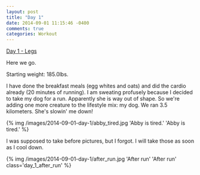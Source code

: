 ```yaml
---
layout: post
title: "Day 1"
date: 2014-09-01 11:15:46 -0400
comments: true
categories: Workout
---
```


[Day 1 - Legs](http://www.bodybuilding.com/fun/kris-gethin-12-week-daily-trainer-week-1-day-1.html)

Here we go. 

Starting weight: 185.0lbs. 

I have done the breakfast meals (egg whites and oats) and did the cardio already (20 minutes of running). I am sweating profusely because I decided to take my dog for a run. Apparently she is way out of shape. So we're adding one more creature to the lifestyle mix: my dog. We ran 3.5 kilometers. She's slowin' me down!

{% img /images/2014-09-01-day-1/abby_tired.jpg 'Abby is tired.' 'Abby is tired.' %}

I was supposed to take before pictures, but I forgot. I will take those as soon as I cool down.

{% img /images/2014-09-01-day-1/after_run.jpg 'After run' 'After run' class='day_1_after_run' %}

